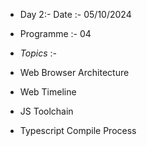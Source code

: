 - Day 2:- Date :-  05/10/2024
  
- Programme    :-  04

- *Topics*     :-

- Web Browser Architecture
- Web Timeline
- JS Toolchain
- Typescript Compile Process
  
